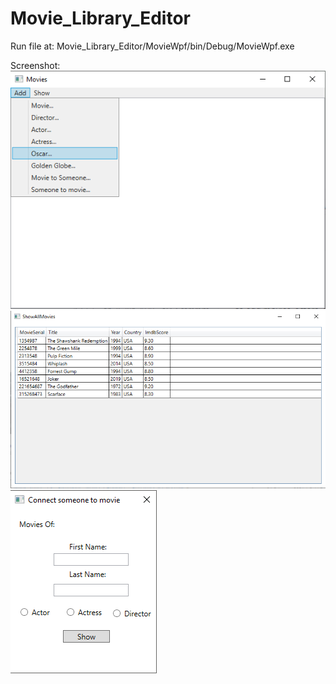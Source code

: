 # Movie_Library_Editor
  
Run file at: Movie_Library_Editor/MovieWpf/bin/Debug/MovieWpf.exe  
  
 Screenshot:  
![Alt text](/Screenshots/Screenshot1.png?raw=true "Add Options")  
![Alt text](/Screenshots/Screenshot2.png?raw=true "All Movies")  
![Alt text](/Screenshots/Screenshot3.png?raw=true "Connect Actor")  

